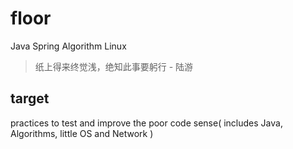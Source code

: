 # floor
Java Spring Algorithm Linux 

> 纸上得来终觉浅，绝知此事要躬行                   - 陆游 

## target

practices to test and improve the poor code sense( includes Java, Algorithms, little OS and Network )
